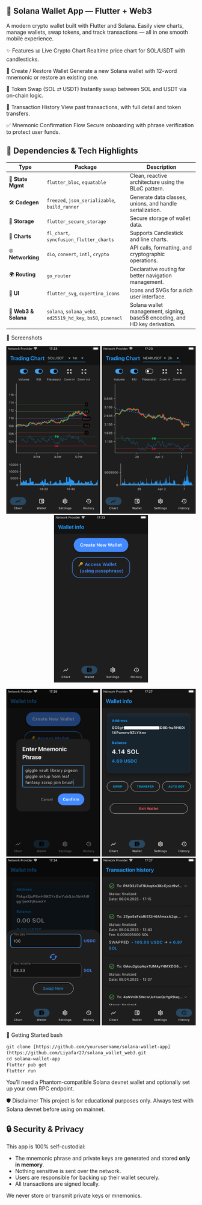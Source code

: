 ## 🧿 Solana Wallet App — Flutter + Web3
A modern crypto wallet built with Flutter and Solana.
Easily view charts, manage wallets, swap tokens, and track transactions — all in one smooth mobile experience.

✨ Features
📊 Live Crypto Chart
Realtime price chart for SOL/USDT with candlesticks.

🔐 Create / Restore Wallet
Generate a new Solana wallet with 12-word mnemonic or restore an existing one.

💱 Token Swap (SOL ⇄ USDT)
Instantly swap between SOL and USDT via on-chain logic.

📜 Transaction History
View past transactions, with full detail and token transfers.

✅ Mnemonic Confirmation Flow
Secure onboarding with phrase verification to protect user funds.

## 🔧 Dependencies & Tech Highlights

| Type            | Package                              | Description                                             |
|-----------------|--------------------------------------|---------------------------------------------------------|
| 🧠 **State Mgmt** | `flutter_bloc`, `equatable`          | Clean, reactive architecture using the BLoC pattern.    |
| 🛠 **Codegen**    | `freezed`, `json_serializable`, `build_runner` | Generate data classes, unions, and handle serialization.|
| 💾 **Storage**    | `flutter_secure_storage`             | Secure storage of wallet data.                          |
| 🧮 **Charts**     | `fl_chart`, `syncfusion_flutter_charts` | Supports Candlestick and line charts.                   |
| 🌐 **Networking** | `dio`, `convert`, `intl`, `crypto`   | API calls, formatting, and cryptographic operations.    |
| 🌍 **Routing**    | `go_router`                          | Declarative routing for better navigation management.   |
| 🧩 **UI**         | `flutter_svg`, `cupertino_icons`     | Icons and SVGs for a rich user interface.               |
| 🔗 **Web3 & Solana** | `solana`, `solana_web3`, `ed25519_hd_key`, `bs58`, `pinenacl` | Solana wallet management, signing, base58 encoding, and HD key derivation. |


📸 Screenshots
<p align="center">
    <img src="https://raw.githubusercontent.com/Liyafar27/my_storage/refs/heads/master/Simulator%20Screenshot%20-%20iPhone%20SE%20(3rd%20generation)%20-%202025-04-08%20at%2017.23.02.png" width="250" alt="accessibility text">  
    <img src="https://raw.githubusercontent.com/Liyafar27/my_storage/refs/heads/master/Simulator%20Screenshot%20-%20iPhone%20SE%20(3rd%20generation)%20-%202025-04-08%20at%2017.23.24.png" width="250" alt="accessibility text">
    <img src="https://raw.githubusercontent.com/Liyafar27/my_storage/refs/heads/master/Simulator%20Screenshot%20-%20iPhone%20SE%20(3rd%20generation)%20-%202025-04-08%20at%2017.23.45.png" width="250" alt="accessibility text">
   

 <p align="center">
       <img src="https://raw.githubusercontent.com/Liyafar27/my_storage/refs/heads/master/Simulator%20Screenshot%20-%20iPhone%20SE%20(3rd%20generation)%20-%202025-04-08%20at%2017.25.23.png" width="250" alt="accessibility text">  
      <img src="https://raw.githubusercontent.com/Liyafar27/my_storage/refs/heads/master/Simulator%20Screenshot%20-%20iPhone%20SE%20(3rd%20generation)%20-%202025-04-08%20at%2017.27.29.png" width="250" alt="accessibility text">
       <img src="https://raw.githubusercontent.com/Liyafar27/my_storage/refs/heads/master/Simulator%20Screenshot%20-%20iPhone%20SE%20(3rd%20generation)%20-%202025-04-08%20at%2017.24.32.png" width="250" alt="accessibility text">
     <img src="https://raw.githubusercontent.com/Liyafar27/my_storage/refs/heads/master/Simulator%20Screenshot%20-%20iPhone%20SE%20(3rd%20generation)%20-%202025-04-08%20at%2017.27.55.png" width="250" alt="accessibility text">
     
  
  
🚀 Getting Started
bash
```
git clone [https://github.com/yourusername/solana-wallet-app](https://github.com/Liyafar27/solana_wallet_web3.git
cd solana-wallet-app
flutter pub get
flutter run
```

You’ll need a Phantom-compatible Solana devnet wallet and optionally set up your own RPC endpoint.

🛡️ Disclaimer
This project is for educational purposes only.
Always test with Solana devnet before using on mainnet.
## 🔒 Security & Privacy

This app is 100% self-custodial:
- The mnemonic phrase and private keys are generated and stored **only in memory**.
- Nothing sensitive is sent over the network.
- Users are responsible for backing up their wallet securely.
- All transactions are signed locally.

We never store or transmit private keys or mnemonics.
